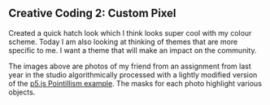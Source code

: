 ## Creative Coding 2: Custom Pixel

Created a quick hatch look which I think looks super cool with my colour scheme. Today I am also looking at thinking of themes that are more specific to me. I want a theme that will make an impact on the community. 

The images above are photos of my friend from an assignment from last year in the studio algorithmically processed with a lightly modified version of the [p5.js Pointillism example](https://p5js.org/examples/image-pointillism.html). The masks for each photo highlight various objects.

